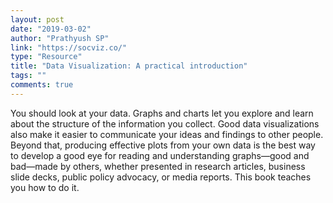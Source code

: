 ```yaml
---
layout: post
date: "2019-03-02"
author: "Prathyush SP"
link: "https://socviz.co/"
type: "Resource"
title: "Data Visualization: A practical introduction"
tags: ""
comments: true
---
```

You should look at your data. Graphs and charts let you explore and learn about the structure of the information you collect. Good data visualizations also make it easier to communicate your ideas and findings to other people. Beyond that, producing effective plots from your own data is the best way to develop a good eye for reading and understanding graphs—good and bad—made by others, whether presented in research articles, business slide decks, public policy advocacy, or media reports. This book teaches you how to do it.